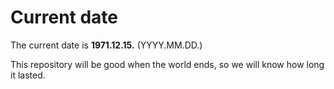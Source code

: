 # Current date

The current date is **1971.12.15.** (YYYY.MM.DD.)

This repository will be good when the world ends, so we will know how long it lasted.